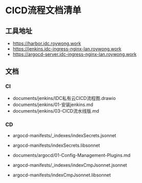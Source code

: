 # CICD流程文档清单


## 工具地址
- https://harbor.idc.roywong.work
- https://jenkins.idc-ingress-nginx-lan.roywong.work
- https://argocd-server.idc-ingress-nginx-lan.roywong.work


## 文档
### CI
- documents/jenkins/IDC私有云CICD流程图.drawio
- documents/jenkins/01-安装jenkins.md
- documents/jenkins/03-CICD流水线版.md

### CD
- argocd-manifests/_indexes/indexSecrets.jsonnet
- argocd-manifests/indexSecrets.libsonnet

- documents/argocd/01-Config-Management-Plugins.md

- argocd-manifests/_indexes/indexCmpJsonnet.jsonnet
- argocd-manifests/indexCmpJsonnet.libsonnet

